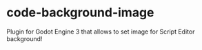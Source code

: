 # code-background-image

Plugin for Godot Engine 3 that allows to set image for Script Editor background!

